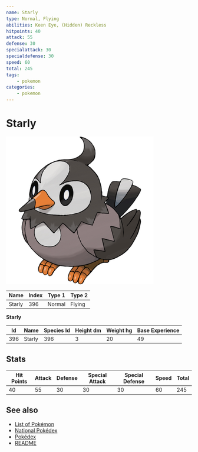 ```yaml
---
name: Starly
type: Normal, Flying
abilities: Keen Eye, (Hidden) Reckless
hitpoints: 40
attack: 55
defense: 30
specialattack: 30
specialdefense: 30
speed: 60
total: 245
tags:
    - pokemon
categories:
    - pokemon
---
```


# Starly


![Starly](images/396.png)

| **Name** | **Index** | **Type 1** | **Type 2** |
|----|----|----|----|
| Starly | 396 | Normal | Flying  |

**Starly** 




| **Id** | **Name** | **Species Id** | **Height dm** | **Weight hg** | **Base Experience** |
|--------|----------|----------------|------------|------------|---------------------|
| 396 | Starly | 396 | 3 | 20 | 49 |



## Stats

| **Hit Points** | **Attack** | **Defense** | **Special Attack** | **Special Defense** | **Speed** | **Total** |
|----------------|------------|-------------|--------------------|---------------------|-----------|-----------|
| 40 | 55 | 30 | 30 | 30 | 60 | 245 |

## See also

- [List of Pokémon](../pokemon.md)
- [National Pokédex](../national_pokedex.md)
- [Pokédex](../pokedex.md)
- [README](../README.md)
